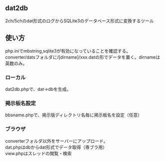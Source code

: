 ## dat2db
2ch/5chのdat形式のログからSQLite3のデータベース形式に変換するツール

## 使い方
php.iniでmbstring,sqlite3が有効になっていることを確認する。  
converter/datsフォルダに/[dirname]/xxx.datの形でデータを置く。dirnameは英数のみ。

### ローカル
dat2db.phpで、dat→dbを生成。  

### 掲示板名設定
bbsname.phpで、掲示版ディレクトリ名毎に掲示板名を設定（任意）  

### ブラウザ
converterフォルダ以外をサーバーにアップロード。  
dat.phpはdbからdat形式でデータ取得（専ブラ用）  
view.phpはスレッドの閲覧・検索  
